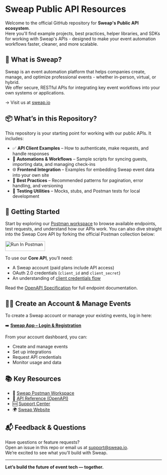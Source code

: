 # Sweap Public API Resources

Welcome to the official GitHub repository for **Sweap's Public API ecosystem**.  
Here you'll find example projects, best practices, helper libraries, and SDKs for working with Sweap's APIs - designed to make your event automation workflows faster, cleaner, and more scalable.

## 🧭 What is Sweap?

Sweap is an event automation platform that helps companies create, manage, and optimize professional events - whether in-person, virtual, or hybrid.  
We offer secure, RESTful APIs for integrating key event workflows into your own systems or applications.

→ Visit us at [sweap.io](https://www.sweap.io)

## 📦 What’s in this Repository?

This repository is your starting point for working with our public APIs. It includes:

- ✅ **API Client Examples** – How to authenticate, make requests, and handle responses  
- 🔄 **Automations & Workflows** – Sample scripts for syncing guests, importing data, and managing check-ins  
- 🌐 **Frontend Integration** – Examples for embedding Sweap event data into your own site  
- 🧱 **Best Practices** – Recommended patterns for pagination, error handling, and versioning  
- 🧪 **Testing Utilities** – Mocks, stubs, and Postman tests for local development

## 🚀 Getting Started

Start by exploring our [Postman workspace](https://www.postman.com/sweapio) to browse available endpoints, test requests, and understand how our APIs work.
You can also dive straight into the Sweap Core API by forking the official Postman collection below:

[<img src="https://run.pstmn.io/button.svg" alt="Run In Postman" style="width: 128px; height: 32px;">](https://app.getpostman.com/run-collection/2047-53646fe7-333c-4bb2-a8c9-dc37939f3949?action=collection%2Ffork&source=rip_markdown&collection-url=entityId%3D2047-53646fe7-333c-4bb2-a8c9-dc37939f3949%26entityType%3Dcollection%26workspaceId%3D0654ef53-bb51-4be3-9836-1c403a1d3c3a)

To use our **Core API**, you’ll need:
- A Sweap account (paid plans include API access)
- OAuth 2.0 credentials (`client_id` and `client_secret`)
- An understanding of [client credentials flow](https://auth0.com/docs/get-started/authentication-and-authorization-flow/client-credentials-flow)

Read the [OpenAPI Specification](https://api.sweap.io/openapi/api-docs/core) for full endpoint documentation.

## 🧑‍💼 Create an Account & Manage Events

To create a Sweap account or manage your existing events, log in here:

➡️ **[Sweap App – Login & Registration](https://app.sweap.io)**

From your account dashboard, you can:
- Create and manage events
- Set up integrations
- Request API credentials
- Monitor usage and data

## 📚 Key Resources

- 🔗 [Sweap Postman Workspace](https://www.postman.com/sweapio)  
- 📘 [API Reference (OpenAPI)](https://api.sweap.io/openapi/api-docs/core)  
- 🆘 [Support Center](https://support.sweap.io)  
- 🌍 [Sweap Website](https://www.sweap.io)

## 📬 Feedback & Questions

Have questions or feature requests?  
Open an issue in this repo or email us at [support@sweap.io](mailto:support@sweap.io).  
We’re excited to see what you’ll build with Sweap.

---

**Let’s build the future of event tech — together.**
